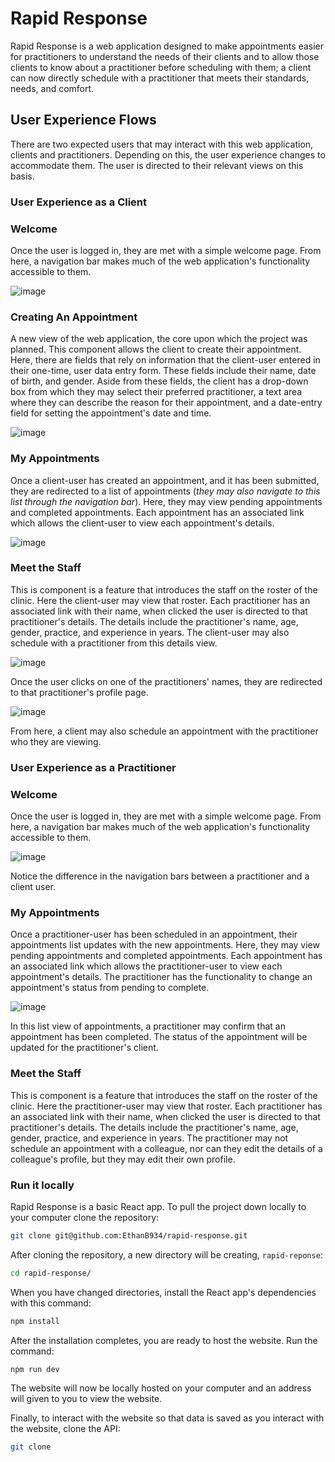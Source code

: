 # Rapid Response
Rapid Response is a web application designed to make appointments easier for practitioners to understand the needs of their clients and to allow those clients to know about a practitioner before scheduling with them; a client can now directly schedule with a practitioner that meets their standards, needs, and comfort. 

## User Experience Flows
There are two expected users that may interact with this web application, clients and practitioners. Depending on this, the user experience changes to accommodate them. The user is directed to their relevant views on this basis. 

### User Experience as a Client

### **Welcome**
Once the user is logged in, they are met with a simple welcome page. From here, a navigation bar makes much of the web application's functionality accessible to them.

![image](https://github.com/user-attachments/assets/57f1862b-0587-493a-aa79-ede9cc34dbbe)

### **Creating An Appointment**
A new view of the web application, the core upon which the project was planned. This component allows the client to create their appointment. Here, there are fields that rely on information that the client-user entered in their one-time, user data entry form. These fields include their name, date of birth, and gender. Aside from these fields, the client has a drop-down box from which they may select their preferred practitioner, a text area where they can describe the reason for their appointment, and a date-entry field for setting the appointment's date and time.

![image](https://github.com/user-attachments/assets/428aa471-9d4e-4d35-a88e-4199008b8ab1)

### **My Appointments**

Once a client-user has created an appointment, and it has been submitted, they are redirected to a list of appointments (*they may also navigate to this list through the navigation bar*). Here, they may view pending appointments and completed appointments. Each appointment has an associated link which allows the client-user to view each appointment's details. 

![image](https://github.com/user-attachments/assets/508e6b91-c30a-41bc-825c-77198a86e6a1)

### **Meet the Staff**

This is component is a feature that introduces the staff on the roster of the clinic. Here the client-user may view that roster. Each practitioner has an associated link with their name, when clicked the user is directed to that practitioner's details. The details include the practitioner's name, age, gender, practice, and experience in years. The client-user may also schedule with a practitioner from this details view.

![image](https://github.com/user-attachments/assets/02fd0631-b934-47d5-91be-a962098a392d)

Once the user clicks on one of the practitioners' names, they are redirected to that practitioner's profile page.

![image](https://github.com/user-attachments/assets/b15fe53c-20c8-49b5-afd8-baaf0c92a7a2)

From here, a client may also schedule an appointment with the practitioner who they are viewing. 

### User Experience as a Practitioner

### **Welcome**

Once the user is logged in, they are met with a simple welcome page. From here, a navigation bar makes much of the web application's functionality accessible to them.

![image](https://github.com/user-attachments/assets/ec0d2c8d-cc05-4b09-9348-82d730a5daf6)

Notice the difference in the navigation bars between a practitioner and a client user.

### **My Appointments**

Once a practitioner-user has been scheduled in an appointment, their appointments list updates with the new appointments. Here, they may view pending appointments and completed appointments. Each appointment has an associated link which allows the practitioner-user to view each appointment's details. The practitioner has the functionality to change an appointment's status from pending to complete.

![image](https://github.com/user-attachments/assets/9a9ca0c6-14bc-47b2-a293-03f8731f6dcd)

In this list view of appointments, a practitioner may confirm that an appointment has been completed. The status of the appointment will be updated for the practitioner's client.

### **Meet the Staff**

This is component is a feature that introduces the staff on the roster of the clinic. Here the practitioner-user may view that roster. Each practitioner has an associated link with their name, when clicked the user is directed to that practitioner's details. The details include the practitioner's name, age, gender, practice, and experience in years. The practitioner may not schedule an appointment with a colleague, nor can they edit the details of a colleague's profile, but they may edit their own profile.


### **Run it locally**

Rapid Response is a basic React app. To pull the project down locally to your computer clone the repository:
```bash
git clone git@github.com:EthanB934/rapid-response.git
```

After cloning the repository, a new directory will be creating, `rapid-reponse`:

```bash
cd rapid-response/
```

When you have changed directories, install the React app's dependencies with this command:

```bash
npm install
```

After the installation completes, you are ready to host the website. Run the command:

```bash
npm run dev
```

The website will now be locally hosted on your computer and an address will given to you to view the website. 

Finally, to interact with the website so that data is saved as you interact with the website, clone the API:

```bash
git clone 
```
